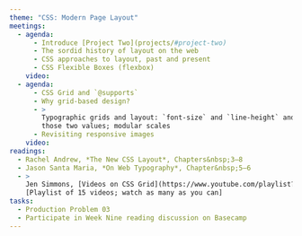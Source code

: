 ```yaml
---
theme: "CSS: Modern Page Layout"
meetings:
  - agenda:
      - Introduce [Project Two](projects/#project-two)
      - The sordid history of layout on the web
      - CSS approaches to layout, past and present
      - CSS Flexible Boxes (flexbox)
    video:
  - agenda:
      - CSS Grid and `@supports`
      - Why grid-based design?
      - >
        Typographic grids and layout: `font-size` and `line-height` and how everything comes back to
        those two values; modular scales
      - Revisiting responsive images
    video:
readings:
  - Rachel Andrew, *The New CSS Layout*, Chapters&nbsp;3–8
  - Jason Santa Maria, *On Web Typography*, Chapter&nbsp;5–6
  - >
    Jen Simmons, [Videos on CSS Grid](https://www.youtube.com/playlist?list=PLbSquHt1VCf1x_-1ytlVMT0AMwADlWtc1)
    [Playlist of 15 videos; watch as many as you can]
tasks:
  - Production Problem 03
  - Participate in Week Nine reading discussion on Basecamp
---
```

